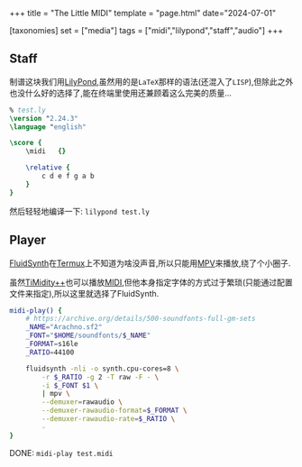 +++
title = "The Little MIDI"
template = "page.html"
date="2024-07-01"

[taxonomies]
set = ["media"]
tags = ["midi","lilypond","staff","audio"]
+++

## Staff

制谱这块我们用[LilyPond],虽然用的是`LaTeX`那样的语法(还混入了`LISP`),但除此之外也没什么好的选择了,能在终端里使用还兼顾着这么完美的质量...


```lilypond
% test.ly
\version "2.24.3"
\language "english"

\score {
    \midi   {} 

    \relative {
        c d e f g a b
    }
}
```

然后轻轻地编译一下: `lilypond test.ly`

## Player

[FluidSynth]在[Termux]上不知道为啥没声音,所以只能用[MPV]来播放,绕了个小圈子.

虽然[TiMidity++]也可以播放[MIDI],但他本身指定字体的方式过于繁琐(只能通过配置文件来指定),所以这里就选择了FluidSynth.

```zsh
midi-play() {
    # https://archive.org/details/500-soundfonts-full-gm-sets
    _NAME="Arachno.sf2"
    _FONT="$HOME/soundfonts/$_NAME"
    _FORMAT=s16le
    _RATIO=44100

    fluidsynth -nli -o synth.cpu-cores=8 \
        -r $_RATIO -g 2 -T raw -F - \
        -i $_FONT $1 \
        | mpv \
        --demuxer=rawaudio \
        --demuxer-rawaudio-format=$_FORMAT \
        --demuxer-rawaudio-rate=$_RATIO \
        -
}
```

DONE: `midi-play test.midi`

[MIDI]: https://en.wikipedia.org/wiki/MIDI
[FluidSynth]: https://github.com/FluidSynth/fluidsynth
[MPV]: https://github.com/mpv-player/mpv
[Termux]: https://termux.dev
[TiMidity++]: https://wiki.archlinux.org/title/Timidity++
[LilyPond]: https://lilypond.org
